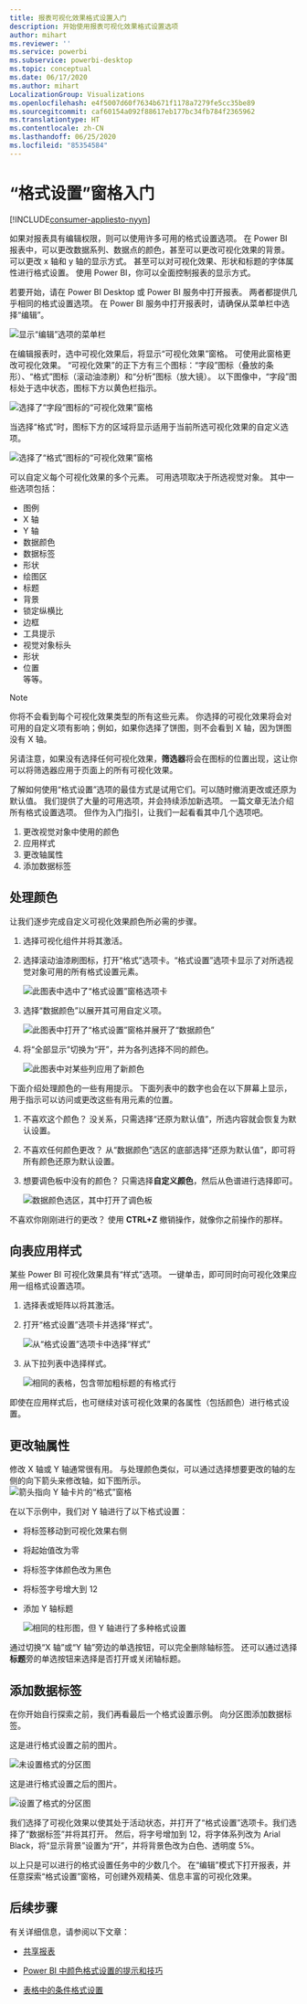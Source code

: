 ```yaml
---
title: 报表可视化效果格式设置入门
description: 开始使用报表可视化效果格式设置选项
author: mihart
ms.reviewer: ''
ms.service: powerbi
ms.subservice: powerbi-desktop
ms.topic: conceptual
ms.date: 06/17/2020
ms.author: mihart
LocalizationGroup: Visualizations
ms.openlocfilehash: e4f5007d60f7634b671f1178a7279fe5cc35be89
ms.sourcegitcommit: caf60154a092f88617eb177bc34fb784f2365962
ms.translationtype: HT
ms.contentlocale: zh-CN
ms.lasthandoff: 06/25/2020
ms.locfileid: "85354584"
---
```

# <a name="getting-started-with-the-formatting-pane"></a>“格式设置”窗格入门

[!INCLUDE[consumer-appliesto-nyyn](../includes/consumer-appliesto-nyyn.md)]    

如果对报表具有编辑权限，则可以使用许多可用的格式设置选项。 在 Power BI 报表中，可以更改数据系列、数据点的颜色，甚至可以更改可视化效果的背景。 可以更改 x 轴和 y 轴的显示方式。 甚至可以对可视化效果、形状和标题的字体属性进行格式设置。 使用 Power BI，你可以全面控制报表的显示方式。

若要开始，请在 Power BI Desktop 或 Power BI 服务中打开报表。 两者都提供几乎相同的格式设置选项。 在 Power BI 服务中打开报表时，请确保从菜单栏中选择“编辑”。 

![显示“编辑”选项的菜单栏](media/service-getting-started-with-color-formatting-and-axis-properties/power-bi-edit.png)

在编辑报表时，选中可视化效果后，将显示“可视化效果”窗格。 可使用此窗格更改可视化效果。 “可视化效果”的正下方有三个图标：“字段”图标（叠放的条形）、“格式”图标（滚动油漆刷）和“分析”图标（放大镜）。    以下图像中，“字段”图标处于选中状态，图标下方以黄色栏指示。

![选择了“字段”图标的“可视化效果”窗格](media/service-getting-started-with-color-formatting-and-axis-properties/power-bi-format.png)

当选择“格式”时，图标下方的区域将显示适用于当前所选可视化效果的自定义选项。  

![选择了“格式”图标的“可视化效果”窗格](media/service-getting-started-with-color-formatting-and-axis-properties/power-bi-format-selected.png)

可以自定义每个可视化效果的多个元素。 可用选项取决于所选视觉对象。 其中一些选项包括：

* 图例
* X 轴
* Y 轴
* 数据颜色
* 数据标签
* 形状
* 绘图区
* 标题
* 背景
* 锁定纵横比
* 边框
* 工具提示
* 视觉对象标头
* 形状
* 位置    
等等。


> [!NOTE]
>  
> 你将不会看到每个可视化效果类型的所有这些元素。 你选择的可视化效果将会对可用的自定义项有影响；例如，如果你选择了饼图，则不会看到 X 轴，因为饼图没有 X 轴。

另请注意，如果没有选择任何可视化效果，**筛选器**将会在图标的位置出现，这让你可以将筛选器应用于页面上的所有可视化效果。

了解如何使用“格式设置”选项的最佳方式是试用它们。可以随时撤消更改或还原为默认值。 我们提供了大量的可用选项，并会持续添加新选项。 一篇文章无法介绍所有格式设置选项。 但作为入门指引，让我们一起看看其中几个选项吧。 

1. 更改视觉对象中使用的颜色   
2. 应用样式    
3. 更改轴属性    
4. 添加数据标签    




## <a name="working-with-colors"></a>处理颜色

让我们逐步完成自定义可视化效果颜色所必需的步骤。

1. 选择可视化组件并将其激活。

2. 选择滚动油漆刷图标，打开“格式”选项卡。“格式设置”选项卡显示了对所选视觉对象可用的所有格式设置元素。

    ![此图表中选中了“格式设置”窗格选项卡](media/service-getting-started-with-color-formatting-and-axis-properties/power-bi-formatting.png)

3. 选择“数据颜色”以展开其可用自定义项。  

    ![此图表中打开了“格式设置”窗格并展开了“数据颜色”](media/service-getting-started-with-color-formatting-and-axis-properties/power-bi-data-colors.png)

4. 将“全部显示”切换为“开”，并为各列选择不同的颜色。

    ![此图表中对某些列应用了新颜色](media/service-getting-started-with-color-formatting-and-axis-properties/power-bi-change-colors.png)

下面介绍处理颜色的一些有用提示。 下面列表中的数字也会在以下屏幕上显示，用于指示可以访问或更改这些有用元素的位置。

1. 不喜欢这个颜色？ 没关系，只需选择“还原为默认值”，所选内容就会恢复为默认设置。 

2. 不喜欢任何颜色更改？ 从“数据颜色”选区的底部选择“还原为默认值”，即可将所有颜色还原为默认设置。  

3. 想要调色板中没有的颜色？ 只需选择**自定义颜色**，然后从色谱进行选择即可。  

   ![数据颜色选区，其中打开了调色板](media/service-getting-started-with-color-formatting-and-axis-properties/power-bi-color-extras.png)

不喜欢你刚刚进行的更改？ 使用 **CTRL+Z** 撤销操作，就像你之前操作的那样。

## <a name="applying-a-style-to-a-table"></a>向表应用样式
某些 Power BI 可视化效果具有“样式”选项。 一键单击，即可同时向可视化效果应用一组格式设置选项。 

1. 选择表或矩阵以将其激活。   
1. 打开“格式设置”选项卡并选择“样式”。

   ![从“格式设置”选项卡中选择“样式”](media/service-getting-started-with-color-formatting-and-axis-properties/power-bi-style.png)


1. 从下拉列表中选择样式。 

   ![相同的表格，包含带加粗标题的有格式行](media/service-getting-started-with-color-formatting-and-axis-properties/power-bi-style-flashy.png)

即使在应用样式后，也可继续对该可视化效果的各属性（包括颜色）进行格式设置。


## <a name="changing-axis-properties"></a>更改轴属性

修改 X 轴或 Y 轴通常很有用。 与处理颜色类似，可以通过选择想要更改的轴的左侧的向下箭头来修改轴，如下图所示。  
![箭头指向 Y 轴卡片的“格式”窗格](media/service-getting-started-with-color-formatting-and-axis-properties/power-bi-y-axis.png)

在以下示例中，我们对 Y 轴进行了以下格式设置：
- 将标签移动到可视化效果右侧

- 将起始值改为零

- 将标签字体颜色改为黑色

- 将标签字号增大到 12

- 添加 Y 轴标题


    ![相同的柱形图，但 Y 轴进行了多种格式设置](media/service-getting-started-with-color-formatting-and-axis-properties/power-bi-axis-changes.png)

通过切换“X 轴”或“Y 轴”旁边的单选按钮，可以完全删除轴标签。  还可以通过选择**标题**旁的单选按钮来选择是否打开或关闭轴标题。  



## <a name="adding-data-labels"></a>添加数据标签    

在你开始自行探索之前，我们再看最后一个格式设置示例。  向分区图添加数据标签。 

这是进行格式设置之前的图片。 

![未设置格式的分区图](media/service-getting-started-with-color-formatting-and-axis-properties/power-bi-area-chart.png)


这是进行格式设置之后的图片。

![设置了格式的分区图](media/service-getting-started-with-color-formatting-and-axis-properties/power-bi-data-labels.png)

我们选择了可视化效果以使其处于活动状态，并打开了“格式设置”选项卡。我们选择了“数据标签”并将其打开。 然后，将字号增加到 12，将字体系列改为 Arial Black，将“显示背景”设置为“开”，并将背景色改为白色、透明度 5%。

以上只是可以进行的格式设置任务中的少数几个。 在“编辑”模式下打开报表，并任意探索“格式设置”窗格，可创建外观精美、信息丰富的可视化效果。

## <a name="next-steps"></a>后续步骤
有关详细信息，请参阅以下文章： 

* [共享报表](../collaborate-share/service-share-reports.md)

* [Power BI 中颜色格式设置的提示和技巧](service-tips-and-tricks-for-color-formatting.md)  
* [表格中的条件格式设置](../create-reports/desktop-conditional-table-formatting.md)

